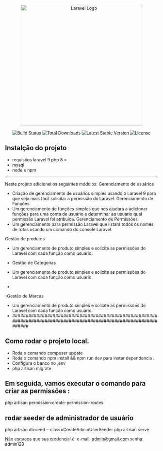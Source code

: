 <p align="center"><a href="https://laravel.com" target="_blank"><img src="https://raw.githubusercontent.com/laravel/art/master/logo-lockup/5%20SVG/2%20CMYK/1%20Full%20Color/laravel-logolockup-cmyk-red.svg" width="400" alt="Laravel Logo"></a></p>

<p align="center">
<a href="https://travis-ci.org/laravel/framework"><img src="https://travis-ci.org/laravel/framework.svg" alt="Build Status"></a>
<a href="https://packagist.org/packages/laravel/framework"><img src="https://img.shields.io/packagist/dt/laravel/framework" alt="Total Downloads"></a>
<a href="https://packagist.org/packages/laravel/framework"><img src="https://img.shields.io/packagist/v/laravel/framework" alt="Latest Stable Version"></a>
<a href="https://packagist.org/packages/laravel/framework"><img src="https://img.shields.io/packagist/l/laravel/framework" alt="License"></a>
</p>

## Instalção do projeto
- requisitos laravel 9  php 8 > 
- mysql
- node e npm  
_______________________________________________________________________________________________
Neste projeto adicionei os seguintes módulos:
Gerenciamento de usuários
- Criação de gerenciamento de usuários simples usando o Laravel 9 para que seja mais fácil solicitar a permissão do Laravel.
Gerenciamento de Funções
- Um gerenciamento de funções simples que nos ajudará a adicionar funções para uma conta de usuário e determinar ao usuário qual permissão Laravel foi atribuída.
Gerenciamento de Permissões
- Um gerenciamento para permissão Laravel que listará todos os nomes de rotas usando um comando do console Laravel.

Gestão de produtos
- Um gerenciamento de produto simples e solicite as permissões do Laravel com cada função como usuário.

- Gestão de Categorias
- Um gerenciamento de produto simples e solicite as permissões do Laravel com cada função como usuário.
- 
-Gestão de Marcas
- Um gerenciamento de produto simples e solicite as permissões do Laravel com cada função como usuário.
- ##################################################################################################################



## Como rodar o projeto local.
-  Roda o  comando composer update
-  Roda o comando npm install && npm run dev  para instar dependencia .
-  Configura o banco no ,env
-  php artisan migrate

## Em seguida, vamos executar o comando  para criar as permissões :
php artisan permission:create-permission-routes
## rodar  seeder de administrador de usuário
php artisan db:seed --class=CreateAdminUserSeeder
php artisan serve


Não esqueça que sua credencial é:
e-mail: admin@gmail.com
senha: admin123
